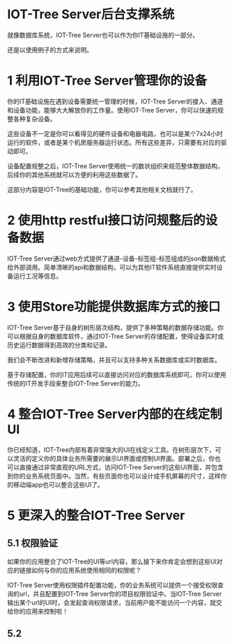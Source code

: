 IOT-Tree Server后台支撑系统
==




就像数据库系统，IOT-Tree Server也可以作为你IT基础设施的一部分。

还是以使用例子的方式来说明。

# 1 利用IOT-Tree Server管理你的设备

你的IT基础设施在遇到设备需要统一管理的时候，IOT-Tree Server的接入、通道和设备功能，能够大大解放你的工作量。使用IOT-Tree
Server，你可以快速的规整各种复杂设备。

这些设备不一定是你可以看得见的硬件设备和电器电路，也可以是某个7x24小时运行的软件，或者是某个机房服务器运行状态。所有这些差异，只需要有对应的驱动即可。

设备配置规整之后，IOT-Tree Server使用统一的数状组织来规范整体数据结构，后续你的其他系统就可以方便的利用这些数据了。

这部分内容是IOT-Tree的基础功能，你可以参考其他相关文档就行了。

# 2 使用http restful接口访问规整后的设备数据

IOT-Tree Server通过web方式提供了通道-设备-标签组-标签组成的json数据格式给外部调用。简单清晰的api和数据结构，可以为其他IT软件系统直接提供实时设备运行工况等信息。

# 3 使用Store功能提供数据库方式的接口

IOT-Tree Server基于自身的树形层次结构，提供了多种策略的数据存储功能。你可以根据自身的数据库软件，通过IOT-Tree
Server的存储配置，使得设备实时或历史运行数据得到高效的分类和记录。

我们会不断改进和新增存储策略，并且可以支持多种关系数据库或实时数据库。

基于存储配置，你的IT应用后续可以直接访问对应的数据库系统即可。你可以使用传统的IT开发手段来整合IOT-Tree Server的能力。

# 4 整合IOT-Tree Server内部的在线定制UI

你已经知道，IOT-Tree内部有着非常强大的UI在线定义工具。在树形层次下，可以灵活的定义你的具体业务所需要的展示UI界面或控制UI界面。部署之后，你也可以直接通过非常直观的URL方式，访问IOT-Tree
Server的这些UI界面，并包含到你的业务系统页面中。当然，有些页面你也可以设计成手机屏幕的尺寸，这样你的移动端app也可以整合这些UI了。

# 5 更深入的整合IOT-Tree Server

## 5.1 权限验证

如果你的应用整合了IOT-Tree的UI等url内容，那么接下来你肯定会想到这些UI对应的链接如何与你的应用系统使用相同的权限呢？

IOT-Tree Server使用权限插件配置功能，你的业务系统可以提供一个接受权限查询的url，并且配置到IOT-Tree
Server你的项目权限验证中。当IOT-Tree Server输出某个url的UI时，会发起查询权限请求，当前用户能不能访问一个内容，就交给你的应用来控制啦！

## 5.2 
